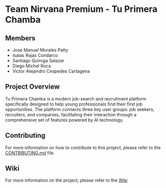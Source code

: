 # Team Nirvana Premium - Tu Primera Chamba

## Members

- Jose Manuel Morales Patty
- Isaias Rojas Condarco
- Santiago Quiroga Salazar
- Diego Michel Roca
- Victor Alejandro Cespedes Cartagena

## Project Overview

Tu Primera Chamba is a modern job-search and recruitment platform specifically
designed to help young professionals find their first job opportunities. The
platform connects three key user groups: job seekers, recruiters, and companies,
facilitating their interaction through a comprehensive set of features powered
by AI technology.

## Contributing

For more information on how to contribute to this project, please refer to the
[CONTRIBUTING.md](CONTRIBUTING.md) file.

## Wiki

For more information on the project, please refer to the
[Wiki](https://github.com/sofdev6-02-2024/nirvana-premium/wiki)
